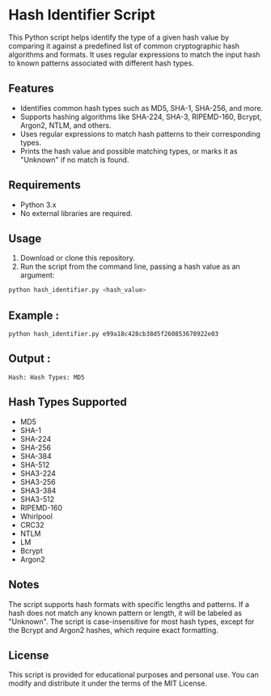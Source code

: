 # Hash Identifier Script

This Python script helps identify the type of a given hash value by comparing it against a predefined list of common cryptographic hash algorithms and formats. It uses regular expressions to match the input hash to known patterns associated with different hash types.

## Features
- Identifies common hash types such as MD5, SHA-1, SHA-256, and more.
- Supports hashing algorithms like SHA-224, SHA-3, RIPEMD-160, Bcrypt, Argon2, NTLM, and others.
- Uses regular expressions to match hash patterns to their corresponding types.
- Prints the hash value and possible matching types, or marks it as "Unknown" if no match is found.

## Requirements
- Python 3.x
- No external libraries are required.

## Usage
1. Download or clone this repository.
2. Run the script from the command line, passing a hash value as an argument:

```bash
python hash_identifier.py <hash_value>
```
 
## Example :
```
python hash_identifier.py e99a18c428cb38d5f260853678922e03
```

## Output :
```
Hash: Hash Types: MD5
```




## Hash Types Supported
- MD5
- SHA-1
- SHA-224
- SHA-256
- SHA-384
- SHA-512
- SHA3-224
- SHA3-256
- SHA3-384
- SHA3-512
- RIPEMD-160
- Whirlpool
- CRC32
- NTLM
- LM
- Bcrypt
- Argon2
## Notes
The script supports hash formats with specific lengths and patterns. If a hash does not match any known pattern or length, it will be labeled as "Unknown".
The script is case-insensitive for most hash types, except for the Bcrypt and Argon2 hashes, which require exact formatting.
## License
This script is provided for educational purposes and personal use. You can modify and distribute it under the terms of the MIT License.

